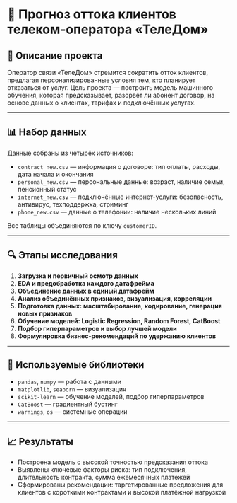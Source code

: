 # 📱 Прогноз оттока клиентов телеком-оператора «ТелеДом»

## 📌 Описание проекта

Оператор связи «ТелеДом» стремится сократить отток клиентов, предлагая персонализированные условия тем, кто планирует отказаться от услуг. Цель проекта — построить модель машинного обучения, которая предсказывает, разорвёт ли абонент договор, на основе данных о клиентах, тарифах и подключённых услугах.

---

## 📊 Набор данных

Данные собраны из четырёх источников:

- `contract_new.csv` — информация о договоре: тип оплаты, расходы, дата начала и окончания  
- `personal_new.csv` — персональные данные: возраст, наличие семьи, пенсионный статус  
- `internet_new.csv` — подключённые интернет-услуги: безопасность, антивирус, техподдержка, стриминг  
- `phone_new.csv` — данные о телефонии: наличие нескольких линий

Все таблицы объединяются по ключу `customerID`.

---

## 🔍 Этапы исследования

1. **Загрузка и первичный осмотр данных**  
2. **EDA и предобработка каждого датафрейма**  
3. **Объединение данных в единый датафрейм**  
4. **Анализ объединённых признаков, визуализация, корреляции**  
5. **Подготовка данных: масштабирование, кодирование, генерация новых признаков**  
6. **Обучение моделей: Logistic Regression, Random Forest, CatBoost**  
7. **Подбор гиперпараметров и выбор лучшей модели**  
8. **Формулировка бизнес-рекомендаций по удержанию клиентов**

---

## 🧰 Используемые библиотеки

- `pandas`, `numpy` — работа с данными  
- `matplotlib`, `seaborn` — визуализация  
- `scikit-learn` — обучение моделей, подбор гиперпараметров  
- `CatBoost` — градиентный бустинг  
- `warnings`, `os` — системные операции

---

## 📈 Результаты

- Построена модель с высокой точностью предсказания оттока  
- Выявлены ключевые факторы риска: тип подключения, длительность контракта, сумма ежемесячных платежей  
- Сформированы рекомендации: таргетированные предложения для клиентов с короткими контрактами и высокой платёжной нагрузкой
